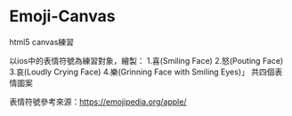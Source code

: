 # Emoji-Canvas
html5 canvas練習

以ios中的表情符號為練習對象，繪製：
1.喜(Smiling Face)
2.怒(Pouting Face)
3.哀(Loudly Crying Face)
4.樂(Grinning Face with Smiling Eyes)」
共四個表情圖案

表情符號參考來源：https://emojipedia.org/apple/
